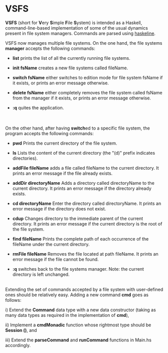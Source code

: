 # VSFS
**VSFS** (short for **V**ery **S**imple **F**ile **S**ystem) is intended as a Haskell, command-line-based implementation of some of the usual dynamics present in file system managers. Commands are parsed using [haskeline](https://hackage.haskell.org/package/haskeline). 

VSFS now manages multiple file systems. On the one hand, the file systems **manager** accepts the following commands:

+ **list** prints the list of all the currently running file systems.

+ **init fsName** creates a new file systems called fileName.

+ **switch fsName** either switches to edition mode for file system fsName if it exists, or prints an error message otherwise.

+ **delete fsName** either completely removes the file system called fsName from the manager if it exists, or prints an error message otherwise.  

+ **:q** quites the application.

\
\
On the other hand, after having **switch**ed to a specific file system, the program accepts the following commands:

+ **pwd** Prints the current directory of the file system.

+ **ls** Lists the content of the current directory (the "(d)" prefix indicates directories).

+ **addFile fileName** adds a file called fileName to the current directory. It prints an error message if the file already exists.

+ **addDir directoryName** Adds a directory called directoryName to the current directory. It prints an error message if the directory already exists.

+ **cd directoryName** Enter the directory called directoryName. It prints an error message if the directory does not exist.

+ **cdup** Changes directory to the immediate parent of the current directory. It prints an error message if the current directory is the root of the file system.

+ **find fileName** Prints the complete path of each occurrence of the fileName under the current directory.

+ **rmFile fileName** Removes the file located at path fileName. It prints an error message if the file cannot be found.

+ **:q** switches back to the file systems manager. Note: the current directory is left unchanged. 

\
Extending the set of commands accepted by a file system with user-defined ones should be relatively easy. Adding a new command **cmd** goes as follows:

i) Extend the **Command** data type with a new data constructor (taking as many data types as required in the implementation of **cmd**),

ii) Implement a **cmdMonadic** function whose rightmost type should be **Session ()**, and

iii) Extend the **parseCommand** and **runCommand** functions in Main.hs accordingly.
